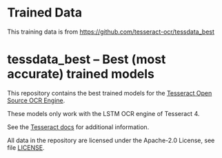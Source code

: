 # Trained Data

This training data is from https://github.com/tesseract-ocr/tessdata_best

# tessdata_best – Best (most accurate) trained models

This repository contains the best trained models for the
[Tesseract Open Source OCR Engine](https://github.com/tesseract-ocr/tesseract).

These models only work with the LSTM OCR engine of Tesseract 4.

See the [Tesseract docs](https://tesseract-ocr.github.io/tessdoc/Data-Files.html)
for additional information.

All data in the repository are licensed under the
Apache-2.0 License, see file [LICENSE](LICENSE).
